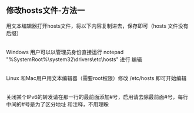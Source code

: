 <h2>修改hosts文件-方法一</h2>

用文本编辑器打开hosts文件，将以下内容复制进去，保存即可（hosts 文件没有后缀）<br/>

<br/>Windows 用户可以以管理员身份直接运行 notepad "%SystemRoot%\system32\drivers\etc\hosts" 进行 编辑

<br/>Linux 和Mac用户用文本编辑器（需要root权限）修改 /etc/hosts 即可开始编辑

<br/>关闭某个IPv6的转发请在那一行的最前面添加#号，启用请去除最前面#号，每行中间的#号是为了区分地址 和注释，不用理睬
